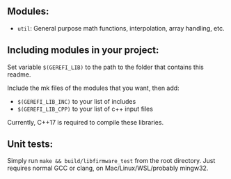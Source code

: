 ## Modules:
- `util`: General purpose math functions, interpolation, array handling, etc.

## Including modules in your project:

Set variable `$(GEREFI_LIB)` to the path to the folder that contains this readme.

Include the mk files of the modules that you want, then add:
- `$(GEREFI_LIB_INC)` to your list of includes
- `$(GEREFI_LIB_CPP)` to your list of c++ input files

Currently, C++17 is required to compile these libraries.

## Unit tests:

Simply run `make && build/libfirmware_test` from the root directory. Just requires normal GCC or clang, on Mac/Linux/WSL/probably mingw32.
